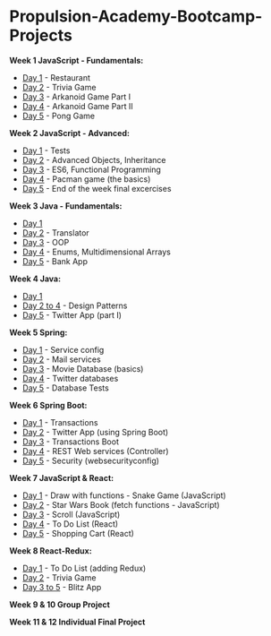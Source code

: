 # Propulsion-Academy-Bootcamp-Projects

**Week 1 JavaScript - Fundamentals:**
  - [Day 1](Week1/Day1) - Restaurant
  - [Day 2](Week1/Day2) - Trivia Game
  - [Day 3](Week1/Day3) - Arkanoid Game Part I
  - [Day 4](Week1/Day4) - Arkanoid Game Part II
  - [Day 5](Week1/Day5) - Pong Game
  
**Week 2 JavaScript - Advanced:**
  - [Day 1](Week2/Day1) - Tests
  - [Day 2](Week2/Day2) - Advanced Objects, Inheritance
  - [Day 3](Week2/Day3) - ES6, Functional Programming
  - [Day 4](Week2/Day4) - Pacman game (the basics)
  - [Day 5](Week2/Day5) - End of the week final excercises
  
**Week 3 Java - Fundamentals:**
  - [Day 1](Week3/Day1)
  - [Day 2](Week3/Day2) - Translator
  - [Day 3](Week3/Day3) - OOP
  - [Day 4](Week3/Day4) - Enums, Multidimensional Arrays
  - [Day 5](Week3/Day5) - Bank App

**Week 4 Java:**
  - [Day 1](Week4/Day1)
  - [Day 2 to 4](Week4/Day2) - Design Patterns
  - [Day 5](Week4/Day5) - Twitter App (part I)
  
**Week 5 Spring:**
  - [Day 1](Week5/Day1) - Service config
  - [Day 2](Week5/Day2) - Mail services
  - [Day 3](Week5/Day3) - Movie Database (basics)
  - [Day 4](Week5/Day4) - Twitter databases
  - [Day 5](Week5/Day5) - Database Tests

**Week 6 Spring Boot:**
  - [Day 1](Week6/Day1) - Transactions
  - [Day 2](Week6/Day2) - Twitter App (using Spring Boot)
  - [Day 3](Week6/Day3) - Transactions Boot 
  - [Day 4](Week6/Day4) - REST Web services (Controller)
  - [Day 5](Week6/Day5) - Security (websecurityconfig)
  
 **Week 7 JavaScript & React:**
  - [Day 1](Week7/Day1) - Draw with functions - Snake Game (JavaScript)
  - [Day 2](Week7/Day2) - Star Wars Book (fetch functions - JavaScript)
  - [Day 3](Week7/Day3) - Scroll (JavaScript)
  - [Day 4](Week7/Day4) - To Do List (React)
  - [Day 5](Week7/Day5) - Shopping Cart (React)
 
 **Week 8 React-Redux:**
  - [Day 1](Week8/Day1) - To Do List (adding Redux)
  - [Day 2](Week8/Day2) - Trivia Game
  - [Day 3 to 5](Week8/Day3) - Blitz App
 
  **Week 9 & 10 Group Project**
  
   **Week 11 & 12 Individual Final Project**
